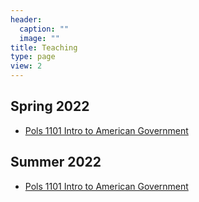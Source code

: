 ```yaml
---
header:
  caption: ""
  image: ""
title: Teaching
type: page
view: 2
---
```


## Spring 2022

- [Pols 1101 Intro to American Government](https://sppols110122.netlify.app/)


## Summer 2022

- [Pols 1101 Intro to American Government](https://spols110122.netlify.app/)